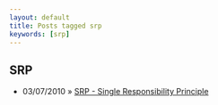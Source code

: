 ```yaml
---
layout: default
title: Posts tagged srp
keywords: [srp]
---
```

<h2 class="category">SRP</h2>
<ul class="posts">
<li>
<p>
<span class="date">03/07/2010</span> &raquo;
<a href="/blog/srp-single-responsibility-principle">SRP - Single Responsibility Principle</a>
</p>
</li>
</ul>
